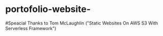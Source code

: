 # portofolio-website-

#Speacial Thanks to Tom McLaughlin ("Static Websites On AWS S3 With Serverless Framework")
